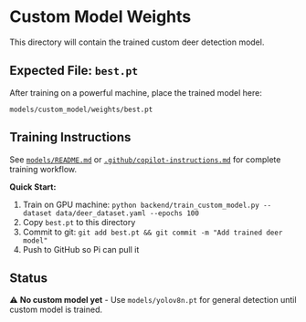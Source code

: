 # Custom Model Weights

This directory will contain the trained custom deer detection model.

## Expected File: `best.pt`

After training on a powerful machine, place the trained model here:

```
models/custom_model/weights/best.pt
```

## Training Instructions

See [`models/README.md`](../../README.md) or [`.github/copilot-instructions.md`](../../../.github/copilot-instructions.md) for complete training workflow.

**Quick Start:**

1. Train on GPU machine: `python backend/train_custom_model.py --dataset data/deer_dataset.yaml --epochs 100`
2. Copy `best.pt` to this directory
3. Commit to git: `git add best.pt && git commit -m "Add trained deer model"`
4. Push to GitHub so Pi can pull it

## Status

⚠️ **No custom model yet** - Use `models/yolov8n.pt` for general detection until custom model is trained.
